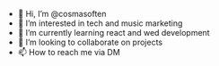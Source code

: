 - 👋 Hi, I’m @cosmasoften
- 👀 I’m interested in tech and music marketing
- 🌱 I’m currently learning react and wed development
- 💞️ I’m looking to collaborate on projects
- 📫 How to reach me via DM 

<!---
cosmasoften/cosmasoften is a ✨ special ✨ repository because its `README.md` (this file) appears on your GitHub profile.
You can click the Preview link to take a look at your changes.
--->
